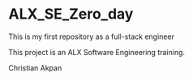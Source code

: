 # ALX_SE_Zero_day
This is my first repository as a full-stack engineer

This project is an ALX Software Engineering training.

Christian Akpan
